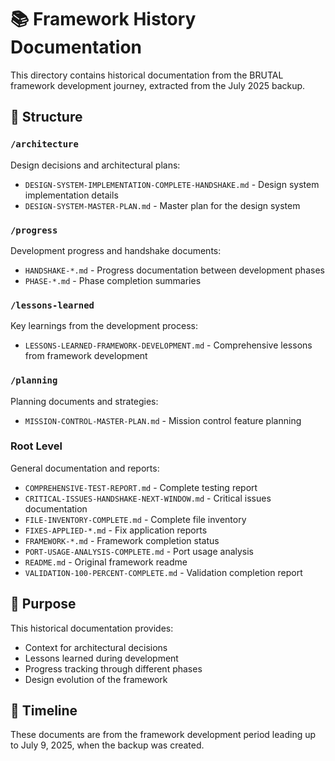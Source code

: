 # 📚 Framework History Documentation

This directory contains historical documentation from the BRUTAL framework development journey, extracted from the July 2025 backup.

## 📁 Structure

### `/architecture`
Design decisions and architectural plans:
- `DESIGN-SYSTEM-IMPLEMENTATION-COMPLETE-HANDSHAKE.md` - Design system implementation details
- `DESIGN-SYSTEM-MASTER-PLAN.md` - Master plan for the design system

### `/progress`
Development progress and handshake documents:
- `HANDSHAKE-*.md` - Progress documentation between development phases
- `PHASE-*.md` - Phase completion summaries

### `/lessons-learned`
Key learnings from the development process:
- `LESSONS-LEARNED-FRAMEWORK-DEVELOPMENT.md` - Comprehensive lessons from framework development

### `/planning`
Planning documents and strategies:
- `MISSION-CONTROL-MASTER-PLAN.md` - Mission control feature planning

### Root Level
General documentation and reports:
- `COMPREHENSIVE-TEST-REPORT.md` - Complete testing report
- `CRITICAL-ISSUES-HANDSHAKE-NEXT-WINDOW.md` - Critical issues documentation
- `FILE-INVENTORY-COMPLETE.md` - Complete file inventory
- `FIXES-APPLIED-*.md` - Fix application reports
- `FRAMEWORK-*.md` - Framework completion status
- `PORT-USAGE-ANALYSIS-COMPLETE.md` - Port usage analysis
- `README.md` - Original framework readme
- `VALIDATION-100-PERCENT-COMPLETE.md` - Validation completion report

## 🎯 Purpose

This historical documentation provides:
- Context for architectural decisions
- Lessons learned during development
- Progress tracking through different phases
- Design evolution of the framework

## 📅 Timeline

These documents are from the framework development period leading up to July 9, 2025, when the backup was created.
